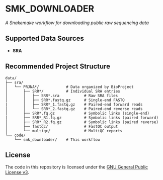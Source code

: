 # SMK_DOWNLOADER

*A Snakemake workflow for downloading public raw sequencing data*

## Supported Data Sources

- **SRA**

## Recommended Project Structure

```
data/
├── sra/
│   └── PRJNA*/            # Data organized by BioProject
│       ├── SRR*/          # Individual SRA entries
│       │   ├── SRR*.sra           # Raw SRA files
│       │   ├── SRR*.fastq.gz      # Single-end FASTQ
|       │   ├── SRR*_1.fastq.gz    # Paired-end forward reads
│       │   └── SRR*_2.fastq.gz    # Paired-end reverse reads
│       ├── SRR*.fq.gz             # Symbolic links (single-end)
|       ├── SRR*_R1.fq.gz          # Symbolic links (paired forward)
│       ├── SRR*_R2.fq.gz          # Symbolic links (paired reverse)
│       ├── fastqc/                # FastQC output
│       └── multiqc/               # MultiQC reports
└── code/
    └── smk_downloader/    # This workflow
```

## License

The code in this repository is licensed under the [GNU General Public License v3](http://www.gnu.org/licenses/gpl-3.0.html).
